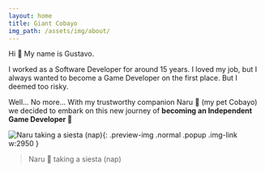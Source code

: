 ```yaml
---
layout: home
title: Giant Cobayo
img_path: /assets/img/about/
---
```


Hi 👋 My name is Gustavo.

I worked as a Software Developer for around 15 years. I loved my job, but I always wanted to become a Game Developer on the first place. But I deemed too risky.


Well... No more... With my trustworthy companion Naru 🐹 (my pet Cobayo) we decided to embark on this new journey of **becoming an Independent Game Developer 👾**

![Naru taking a siesta (nap)](naru-siesta.jpg){: .preview-img .normal .popup .img-link w:2950 }

> Naru 🐹 taking a siesta (nap)
